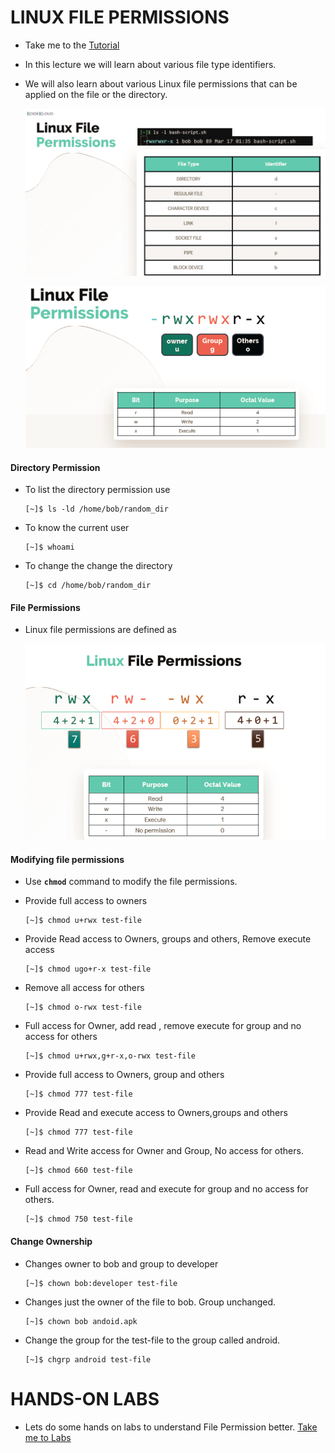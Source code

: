 # LINUX FILE PERMISSIONS

  - Take me to the [Tutorial](https://kodekloud.com/courses/873064/lectures/17074504)
  
  - In this lecture we will learn about various file type identifiers.
  - We will also learn about various Linux file permissions that can be applied on the file or the directory.

    ![perm](../images/perm.PNG)


    ![type](../images/type.PNG)


  #### Directory Permission

  - To list the directory permission use

    ```
    [~]$ ls -ld /home/bob/random_dir
    ```

  - To know the current user 

    ```
    [~]$ whoami
    ```
 
  - To change the change the directory

    ```
    [~]$ cd /home/bob/random_dir
    ```

  #### File Permissions

  - Linux file permissions are defined as 

    ![filep](../images/filep.PNG)

  #### Modifying file permissions

  - Use **`chmod`** command to modify the file permissions.

  - Provide full access to owners

    ```
    [~]$ chmod u+rwx test-file
    ```

  - Provide Read access to Owners, groups and others, Remove execute access

    ```
    [~]$ chmod ugo+r-x test-file
    ```

  - Remove all access for others

     ```
     [~]$ chmod o-rwx test-file
     ```

  - Full access for Owner, add read , remove execute for group and no access for others

    ```
    [~]$ chmod u+rwx,g+r-x,o-rwx test-file
    ```
 
  - Provide full access to Owners, group and others

    ```
    [~]$ chmod 777 test-file
    ```

  - Provide Read and execute access to Owners,groups and others

    ```
    [~]$ chmod 777 test-file
    ```

  - Read and Write access for Owner and Group, No access for others.

    ```
    [~]$ chmod 660 test-file
    ```

  - Full access for Owner, read and execute for group and no access for others.

    ```
    [~]$ chmod 750 test-file
    ```

  #### Change Ownership 
   
  - Changes owner to bob and group to developer
   
    ```
    [~]$ chown bob:developer test-file
    ```
    
  - Changes just the owner of the file to bob. Group unchanged.

    ```
    [~]$ chown bob andoid.apk
    ```

  - Change the group for the test-file to the group called android. 

    ```
    [~]$ chgrp android test-file
    ```

# HANDS-ON LABS

  - Lets do some hands on labs to understand File Permission better. [Take me to Labs](https://kodekloud.com/courses/873064/lectures/17074516)